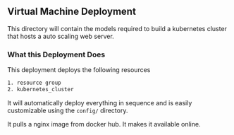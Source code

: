 ## Virtual Machine Deployment

This directory will contain the models required to build a kubernetes cluster that hosts a auto scaling web server.

### What this Deployment Does

This deployment deploys the following resources

```bash
1. resource group
2. kubernetes_cluster
```

It will automatically deploy everything in sequence and is easily customizable using the `config/` directory.

It pulls a nginx image from docker hub. It makes it available online.